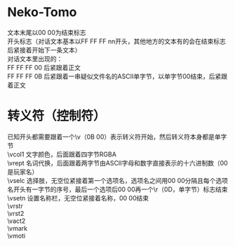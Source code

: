 # Neko-Tomo  
文本末尾以00 00为结束标志  
开头标志（对话文本基本以FF FF FF nn开头，其他地方的文本有的会在结束标志后紧接着开始下一条文本）  
对话文本里出现的：  
FF FF FF 00 后紧跟着正文  
FF FF FF 0B 后紧跟着一串疑似文件名的ASCII单字节，以单字节00结束，后紧跟着正文  
  
# 转义符（控制符）  
已知开头都需要跟着一个\v（0B 00）表示转义符开始，然后转义符本身都是单字节  
\vcol1 文字颜色，后面跟着四字节RGBA  
\vrept 名词代换，后面跟着两字节由ASCII字母和数字直接表示的十六进制数（00是玩家名）  
\vselc 选择肢，无空位紧接着第一个选项名，选项名之间用00 00分隔且每个选项名开头有一字节的序号，最后一个选项后00 00再一个\r（0D，单字节）标志结束   
\vsetn 设置名称栏，无空位紧接着名称，00 00结束  
\vrstr  
\vrst2  
\vact2  
\vmark  
\vmoti  
